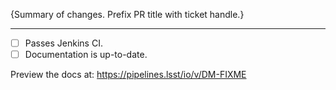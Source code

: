 {Summary of changes. Prefix PR title with ticket handle.}

****

- [ ] Passes Jenkins CI.
- [ ] Documentation is up-to-date.

Preview the docs at: https://pipelines.lsst/io/v/DM-FIXME
